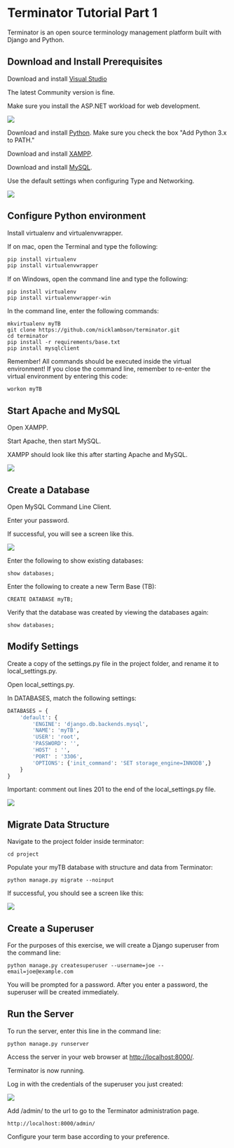 # Terminator Tutorial Part 1

Terminator is an open source terminology management platform built with Django and Python. 

## Download and Install Prerequisites

Download and install [Visual Studio](https://visualstudio.microsoft.com/downloads/)

The latest Community version is fine.

Make sure you install the ASP.NET workload for web development.

![](screenshots\ASP.NET.png)

Download and install [Python](https://www.python.org/downloads/). Make sure you check the box "Add Python 3.x to PATH."

Download and install [XAMPP](https://www.apachefriends.org/download.html).

Download and install [MySQL](https://dev.mysql.com/downloads/installer/).

Use the default settings when configuring Type and Networking.

![](screenshots\MySQL_1.png)

## Configure Python environment

Install virtualenv and virtualenvwrapper.

If on mac, open the Terminal and type the following:

```python
pip install virtualenv
pip install virtualenvwrapper
```

If on Windows, open the command line and type the following:

```
pip install virtualenv
pip install virtualenvwrapper-win
```

In the command line, enter the following commands:

```
mkvirtualenv myTB
git clone https://github.com/nicklambson/terminator.git
cd terminator
pip install -r requirements/base.txt
pip install mysqlclient
```

Remember! All commands should be executed inside the virtual environment! If you close the command line, remember to re-enter the virtual environment by entering this code:

```
workon myTB
```

## Start Apache and MySQL

Open XAMPP.

Start Apache, then start MySQL.

XAMPP should look like this after starting Apache and MySQL.

![](screenshots\XAMPP.png)

## Create a Database

Open MySQL Command Line Client.

Enter your password.

If successful, you will see a screen like this.

![](screenshots\MySQL_CLI.png)

Enter the following to show existing databases:

```
show databases;
```

Enter the following to create a new Term Base (TB):

```
CREATE DATABASE myTB;
```

Verify that the database was created by viewing the databases again:

```
show databases;
```

## Modify Settings

Create a copy of the settings.py file in the project folder, and rename it to local_settings.py.

Open local_settings.py.

In DATABASES, match the following settings:

```python
DATABASES = {
    'default': {
        'ENGINE': 'django.db.backends.mysql',
        'NAME': 'myTB',
        'USER': 'root',
        'PASSWORD': '',
        'HOST' : '',
        'PORT' : '3306',
        'OPTIONS': {'init_command': 'SET storage_engine=INNODB',}
    }
}
```

Important: comment out lines 201 to the end of the local_settings.py file.

![](screenshots\local_settings.png)

## Migrate Data Structure

Navigate to the project folder inside terminator:

```
cd project
```

Populate your myTB database with structure and data from Terminator:

```
python manage.py migrate --noinput
```

If successful, you should see a screen like this:

![](screenshots\migrated.png)

## Create a Superuser

For the purposes of this exercise, we will create a Django superuser from the command line:

```
python manage.py createsuperuser --username=joe --email=joe@example.com
```

You will be prompted for a password. After you enter a password, the superuser will be created immediately.

## Run the Server

To run the server, enter this line in the command line:

```
python manage.py runserver
```

Access the server in your web browser at [http://localhost:8000/](http://localhost:8000/).

Terminator is now running.

Log in with the credentials of the superuser you just created:

![](screenshots\log_in.png)

Add /admin/ to the url to go to the Terminator administration page.

```
http://localhost:8000/admin/
```

Configure your term base according to your preference.